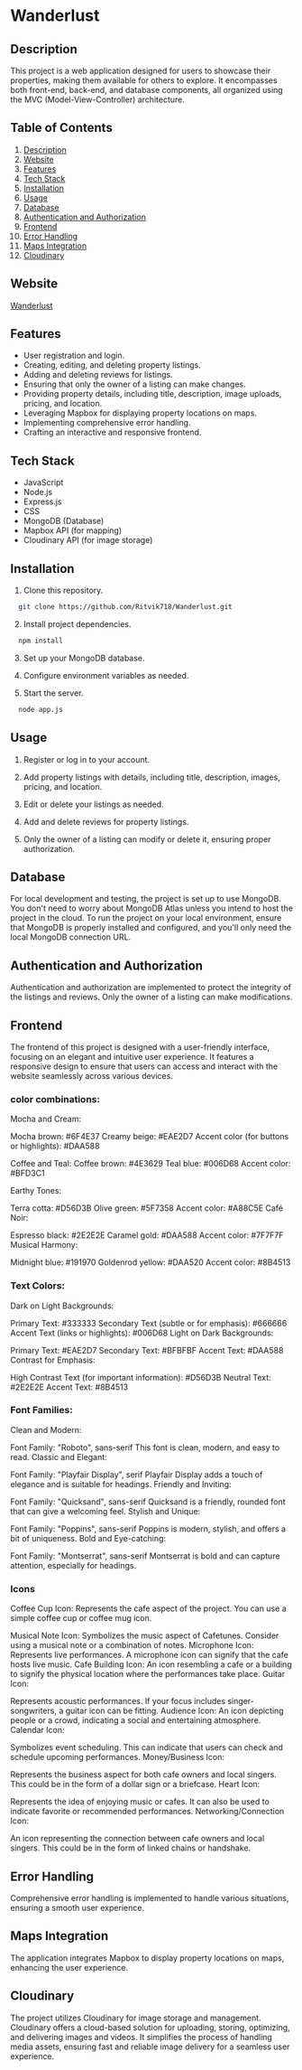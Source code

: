 # Wanderlust

## Description

This project is a web application designed for users to showcase their properties, making them available for others to explore. It encompasses both front-end, back-end, and database components, all organized using the MVC (Model-View-Controller) architecture.

## Table of Contents

1. [Description](#description)
2. [Website](#website)
3. [Features](#features)
4. [Tech Stack](#tech-stack)
5. [Installation](#installation)
6. [Usage](#usage)
7. [Database](#database)
8. [Authentication and Authorization](#authentication-and-authorization)
9. [Frontend](#frontend)
10. [Error Handling](#error-handling)
11. [Maps Integration](#maps-integration)
12. [Cloudinary](#cloudinary)

 ## Website

[Wanderlust](https://wanderlust-5pen.onrender.com/listings)

## Features

- User registration and login.
- Creating, editing, and deleting property listings.
- Adding and deleting reviews for listings.
- Ensuring that only the owner of a listing can make changes.
- Providing property details, including title, description, image uploads, pricing, and location.
- Leveraging Mapbox for displaying property locations on maps.
- Implementing comprehensive error handling.
- Crafting an interactive and responsive frontend.
## Tech Stack

- JavaScript
- Node.js
- Express.js
- CSS
- MongoDB (Database)
- Mapbox API (for mapping)
- Cloudinary API (for image storage)

## Installation

1. Clone this repository.

```bash
  git clone https://github.com/Ritvik718/Wanderlust.git
```

2. Install project dependencies.
```bash
  npm install
```

3. Set up your MongoDB database.

4. Configure environment variables as needed.

5. Start the server.
```bash
  node app.js
```
## Usage

1. Register or log in to your account.

2. Add property listings with details, including title, description, images, pricing, and location.

3. Edit or delete your listings as needed.

4. Add and delete reviews for property listings.

5. Only the owner of a listing can modify or delete it, ensuring proper authorization.

## Database

For local development and testing, the project is set up to use MongoDB. You don't need to worry about MongoDB Atlas unless you intend to host the project in the cloud. To run the project on your local environment, ensure that MongoDB is properly installed and configured, and you'll only need the local MongoDB connection URL.

## Authentication and Authorization

Authentication and authorization are implemented to protect the integrity of the listings and reviews. Only the owner of a listing can make modifications.


## Frontend

The frontend of this project is designed with a user-friendly interface, focusing on an elegant and intuitive user experience. It features a responsive design to ensure that users can access and interact with the website seamlessly across various devices.
### color combinations:
Mocha and Cream:

Mocha brown: #6F4E37
Creamy beige: #EAE2D7
Accent color (for buttons or highlights): #DAA588

Coffee and Teal:
Coffee brown: #4E3629
Teal blue: #006D68
Accent color: #BFD3C1

Earthy Tones:

Terra cotta: #D56D3B
Olive green: #5F7358
Accent color: #A88C5E
Café Noir:

Espresso black: #2E2E2E
Caramel gold: #DAA588
Accent color: #7F7F7F
Musical Harmony:

Midnight blue: #191970
Goldenrod yellow: #DAA520
Accent color: #8B4513
### Text Colors:
Dark on Light Backgrounds:

Primary Text: #333333
Secondary Text (subtle or for emphasis): #666666
Accent Text (links or highlights): #006D68
Light on Dark Backgrounds:

Primary Text: #EAE2D7
Secondary Text: #BFBFBF
Accent Text: #DAA588
Contrast for Emphasis:

High Contrast Text (for important information): #D56D3B
Neutral Text: #2E2E2E
Accent Text: #8B4513
### Font Families:
Clean and Modern:

Font Family: "Roboto", sans-serif
This font is clean, modern, and easy to read.
Classic and Elegant:

Font Family: "Playfair Display", serif
Playfair Display adds a touch of elegance and is suitable for headings.
Friendly and Inviting:

Font Family: "Quicksand", sans-serif
Quicksand is a friendly, rounded font that can give a welcoming feel.
Stylish and Unique:

Font Family: "Poppins", sans-serif
Poppins is modern, stylish, and offers a bit of uniqueness.
Bold and Eye-catching:

Font Family: "Montserrat", sans-serif
Montserrat is bold and can capture attention, especially for headings.
### Icons
Coffee Cup Icon:
<i class="fa-solid fa-mug-saucer"></i>
Represents the cafe aspect of the project. You can use a simple coffee cup or coffee mug icon.

Musical Note Icon:
<i class="fa-solid fa-music"></i>
<i class="fa-solid fa-guitar"></i>
Symbolizes the music aspect of Cafetunes. Consider using a musical note or a combination of notes.
Microphone Icon:
<i class="fa-solid fa-microphone"></i>
<i class="fa-solid fa-microphone-slash"></i>
Represents live performances. A microphone icon can signify that the cafe hosts live music.
Cafe Building Icon:
<i class="fa-solid fa-champagne-glasses"></i>
An icon resembling a cafe or a building to signify the physical location where the performances take place.
Guitar Icon:

Represents acoustic performances. If your focus includes singer-songwriters, a guitar icon can be fitting.
Audience Icon:
<i class="fa-solid fa-users"></i>
An icon depicting people or a crowd, indicating a social and entertaining atmosphere.
Calendar Icon:

Symbolizes event scheduling. This can indicate that users can check and schedule upcoming performances.
Money/Business Icon:

Represents the business aspect for both cafe owners and local singers. This could be in the form of a dollar sign or a briefcase.
Heart Icon:

Represents the idea of enjoying music or cafes. It can also be used to indicate favorite or recommended performances.
Networking/Connection Icon:

An icon representing the connection between cafe owners and local singers. This could be in the form of linked chains or handshake.


## Error Handling

Comprehensive error handling is implemented to handle various situations, ensuring a smooth user experience.

## Maps Integration

The application integrates Mapbox to display property locations on maps, enhancing the user experience.

## Cloudinary 
The project utilizes Cloudinary for image storage and management. Cloudinary offers a cloud-based solution for uploading, storing, optimizing, and delivering images and videos. It simplifies the process of handling media assets, ensuring fast and reliable image delivery for a seamless user experience.
